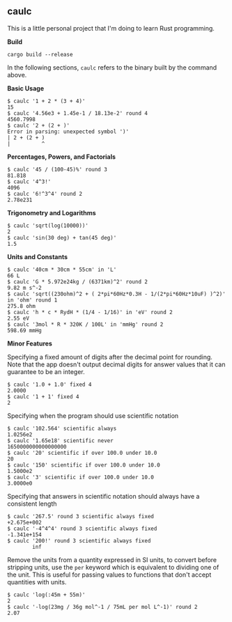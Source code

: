 ## caulc

This is a little personal project that I'm doing to learn Rust programming.

**Build**
```
cargo build --release
```
In the following sections, `caulc` refers to the binary built by the command above.

**Basic Usage**
```
$ caulc '1 + 2 * (3 + 4)'
15
$ caulc '4.56e3 + 1.45e-1 / 18.13e-2' round 4
4560.7998
$ caulc '2 + (2 + )'
Error in parsing: unexpected symbol ')'
| 2 + (2 + )
|          ^
```

**Percentages, Powers, and Factorials**
```
$ caulc '45 / (100-45)%' round 3
81.818
$ caulc '4^3!'
4096
$ caulc '6!^3^4' round 2
2.78e231
```

**Trigonometry and Logarithms**
```
$ caulc 'sqrt(log(10000))'
2
$ caulc 'sin(30 deg) + tan(45 deg)'
1.5
```

**Units and Constants**
```
$ caulc '40cm * 30cm * 55cm' in 'L'
66 L
$ caulc 'G * 5.972e24kg / (6371km)^2' round 2
9.82 m s^-2
$ caulc 'sqrt((230ohm)^2 + ( 2*pi*60Hz*0.3H - 1/(2*pi*60Hz*10uF) )^2)' in 'ohm' round 1
275.8 ohm
$ caulc 'h * c * RydH * (1/4 - 1/16)' in 'eV' round 2
2.55 eV
$ caulc '3mol * R * 320K / 100L' in 'mmHg' round 2
598.69 mmHg
```

**Minor Features**

Specifying a fixed amount of digits after the decimal point for rounding.
Note that the app doesn't output decimal digits for answer values that it can guarantee to be an integer.
```
$ caulc '1.0 + 1.0' fixed 4
2.0000
$ caulc '1 + 1' fixed 4
2
```

Specifying when the program should use scientific notation
```
$ caulc '102.564' scientific always
1.0256e2
$ caulc '1.65e18' scientific never
1650000000000000000
$ caulc '20' scientific if over 100.0 under 10.0
20
$ caulc '150' scientific if over 100.0 under 10.0
1.5000e2
$ caulc '3' scientific if over 100.0 under 10.0
3.0000e0
```

Specifying that answers in scientific notation should always have a consistent length
```
$ caulc '267.5' round 3 scientific always fixed
+2.675e+002
$ caulc '-4^4^4' round 3 scientific always fixed
-1.341e+154
$ caulc '200!' round 3 scientific always fixed
        inf
```

Remove the units from a quantity expressed in SI units, to convert before stripping units,
use the `per` keyword which is equivalent to dividing one of the unit.
This is useful for passing values to functions that don't accept quantities with units.
```
$ caulc 'log(:45m + 55m)'
2
$ caulc '-log(23mg / 36g mol^-1 / 75mL per mol L^-1)' round 2
2.07
```
